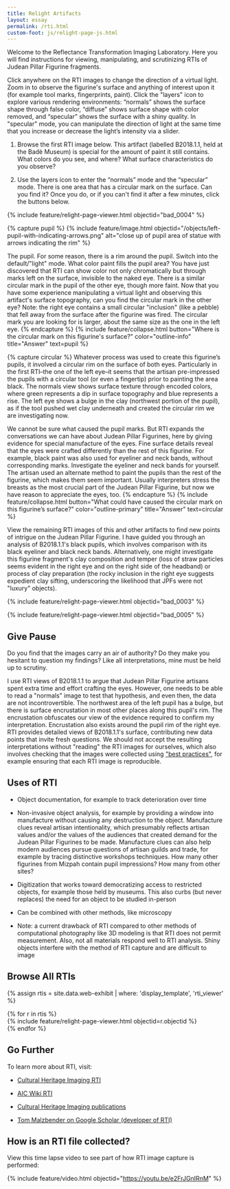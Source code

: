 ```yaml
---
title: Relight Artifacts
layout: essay
permalink: /rti.html
custom-foot: js/relight-page-js.html
---
```


Welcome to the Reflectance Transformation Imaging Laboratory. Here you will find instructions for viewing, manipulating, and scrutinizing RTIs of Judean Pillar Figurine fragments.

Click anywhere on the RTI images to change the direction of a virtual light. Zoom in to observe the figurine's surface and anything of interest upon it (for example tool marks, fingerprints, paint). Click the "layers" icon to explore various rendering environments: “normals” shows the surface shape through false color, “diffuse” shows surface shape with color removed, and “specular” shows the surface with a shiny quality. In "specular" mode, you can manipulate the direction of light at the same time that you increase or decrease the light’s intensity via a slider.

1) Browse the first RTI image below. This artifact (labelled B2018.1.1, held at the Badè Museum) is special for the amount of paint it still contains. What colors do you see, and where? What surface characteristics do you observe?

2) Use the layers icon to enter the “normals” mode and the “specular” mode. There is one area that has a circular mark on the surface. Can you find it? Once you do, or if you can't find it after a few minutes, click the buttons below.

{% include feature/relight-page-viewer.html objectid="bad_0004" %}

{% capture pupil %}
{% include feature/image.html objectid="/objects/left-pupil-with-indicating-arrows.png" alt="close up of pupil area of statue with arrows indicating the rim" %}

The pupil. For some reason, there is a rim around the pupil. Switch into the default/"light" mode. What color paint fills the pupil area? You have just discovered that RTI can show color not only chromatically but through marks left on the surface, invisible to the naked eye. There is a similar circular mark in the pupil of the other eye, though more faint. Now that you have some experience manipulating a virtual light and observing this artifact's surface topography, can you find the circular mark in the other eye?  Note: the right eye contains a small circular "inclusion" (like a pebble) that fell away from the surface after the figurine was fired. The circular mark you are looking for is larger, about the same size as the one in the left eye.
{% endcapture %}
{% include feature/collapse.html button="Where is the circular mark on this figurine's surface?" color="outline-info" title="Answer" text=pupil %}

{% capture circular %}
Whatever process was used to create this figurine’s pupils, it involved a circular rim on the surface of both eyes. Particularly in the first RTI–the one of the left eye–it seems that the artisan pre-impressed the pupils with a circular tool (or even a fingertip) prior to painting the area black. The normals view shows surface texture through encoded colors, where green represents a dip in surface topography and blue represents a rise. The left eye shows a bulge in the clay (northwest portion of the pupil), as if the tool pushed wet clay underneath and created the circular rim we are investigating now.

We cannot be sure what caused the pupil marks. But RTI expands the conversations we can have about Judean Pillar Figurines, here by giving evidence for special manufacture of the eyes. Fine surface details reveal that the eyes were crafted differently than the rest of this figurine. For example, black paint was also used for eyeliner and neck bands, without corresponding marks. Investigate the eyeliner and neck bands for yourself. The artisan used an alternate method to paint the pupils than the rest of the figurine, which makes them seem important. Usually interpreters stress the breasts as the most crucial part of the Judean Pillar Figurine, but now we have reason to appreciate the eyes, too.
{% endcapture %}
{% include feature/collapse.html button="What could have caused the circular mark on this figurine’s surface?" color="outline-primary" title="Answer" text=circular %}

View the remaining RTI images of this and other artifacts to find new points of intrigue on the Judean Pillar Figurine. I have guided you through an analysis of B2018.1.1's black pupils, which involves comparison with its black eyeliner and black neck bands. Alternatively, one might investigate this figurine fragment's clay composition and temper (loss of straw particles seems evident in the right eye and on the right side of the headband) or process of clay preparation (the rocky inclusion in the right eye suggests expedient clay sifting, underscoring the likelihood that JPFs were not "luxury" objects).
   
{% include feature/relight-page-viewer.html objectid="bad_0003" %}

{% include feature/relight-page-viewer.html objectid="bad_0005" %}

## Give Pause

Do you find that the images carry an air of authority? Do they make you hesitant to question my findings? Like all interpretations, mine must be held up to scrutiny. 

I use RTI views of B2018.1.1 to argue that Judean Pillar Figurine artisans spent extra time and effort crafting the eyes. However, one needs to be able to read a "normals" image to test that hypothesis, and even then, the data are not incontrovertible. The northwest area of the left pupil has a bulge, but there is surface encrustation in most other places along this pupil's rim. The encrustation obfuscates our view of the evidence required to confirm my interpretation. Encrustation also exists around the pupil rim of the right eye. RTI provides detailed views of B2018.1.1's surface, contributing new data points that invite fresh questions. We should not accept the resulting interpretations without "reading" the RTI images for ourselves, which also involves checking that the images were collected using ["best practices"](https://culturalheritageimaging.org/What_We_Offer/Downloads/DLN/index.html), for example ensuring that each RTI image is reproducible.

## Uses of RTI

- Object documentation, for example to track deterioration over time

- Non-invasive object analysis, for example by providing a window into manufacture without causing any destruction to the object. Manufacture clues reveal artisan intentionality, which presumably reflects artisan values and/or the values of the audiences that created demand for the Judean Pillar Figurines to be made. Manufacture clues can also help modern audiences pursue questions of artisan guilds and trade, for example by tracing distinctive workshops techniques. How many other figurines from Mizpah contain pupil impressions? How many from other sites?

- Digitization that works toward democratizing access to restricted objects, for example those held by museums. This also curbs (but never replaces) the need for an object to be studied in-person

- Can be combined with other methods, like microscopy

- Note: a current drawback of RTI compared to other methods of computational photography like 3D modeling is that RTI does not permit measurement. Also, not all materials respond well to RTI analysis. Shiny objects interfere with the method of RTI capture and are difficult to image

## Browse All RTIs

{% assign rtis = site.data.web-exhibit | where: 'display_template', 'rti_viewer' %}
<div class="row">{% for r in rtis %}
<div class="col-6 col-md-4">{% include feature/relight-page-viewer.html objectid=r.objectid %}</div>{% endfor %}
</div>

## Go Further

To learn more about RTI, visit:

- [Cultural Heritage Imaging RTI](https://culturalheritageimaging.org/Technologies/RTI/)

- [AIC Wiki RTI](https://www.conservation-wiki.com/wiki/Reflectance_Transformation_Imaging_(RTI))

- [Cultural Heritage Imaging publications](https://culturalheritageimaging.org/What_We_Do/Publications/)

- [Tom Malzbender on Google Scholar (developer of RTI)](https://scholar.google.com/citations?user=dQNRt2MAAAAJ&hl=en)

## How is an RTI file collected?

View this time lapse video to see part of how RTI image capture is performed:

{% include feature/video.html objectid="https://youtu.be/e2FrJGnIRnM" %}
